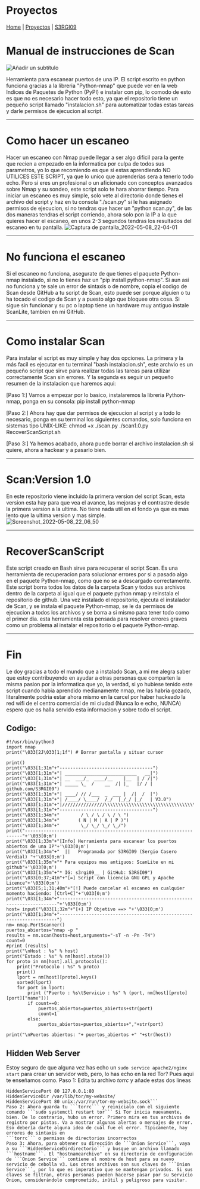# Proyectos
[Home](index.md) | [Proyectos](Proyectos) | [S3RGI09](https://s3rgi09.github.io/)
# Manual de instrucciones de Scan
![Añadir un subtítulo](https://user-images.githubusercontent.com/96842235/167315668-5b6290ae-3acd-451e-abb4-10b2fd353a23.png)

Herramienta para escanear puertos de una IP. El script escrito en python funciona gracias a la libreria "Python-nmap" que puede ver en la web Indices de Paquetes de Python (PyPI) e instalar con pip, lo comodo de esto es que no es necesario hacer todo esto, ya que el repositorio tiene un pequeño script llamado "instalacion.sh" para automatizar todas estas tareas y darle permisos de ejecucion al script.

---------------------------------------------------------------------------------------------------------------------------------------------------------

# Como hacer un escaneo
Hacer un escaneo con Nmap puede llegar a ser algo dificil para la gente que recien a empezado en la informatica por culpa de todos sus parametros, yo lo que recomiendo es que si estas aprendiendo NO UTILICES ESTE SCRIPT, ya que lo unico que aprenderias sera a tenerlo todo echo. Pero si eres un profesional o un aficionado con conceptos avanzados sobre Nmap y su sondeo, este script solo te hara ahorrar tiempo. Para iniciar un escaneo es muy simple, solo vete al directorio donde tienes el archivo del script y haz en tu consola "./scan.py" si le has asignado permisos de ejecucion, si no tendras que hacer un "python scan.py", de las dos maneras tendras el script corriendo, ahora solo pon la IP a la que quieres hacer el escaneo, en unos 2-3 segundos tendras los resultados del escaneo en tu pantalla.
![Captura de pantalla_2022-05-08_22-04-01](https://user-images.githubusercontent.com/96842235/167313797-12f5d574-fc3d-4f9b-85e2-3de28296440d.png)

---------------------------------------------------------------------------------------------------------------------------------------------------------

# No funciona el escaneo
Si el escaneo no funciona, asegurate de que tienes el paquete Python-nmap instalado, si no lo tienes haz un "pip install python-nmap".
Si aun asi no funciona y te sale un error de sintaxis o de nombre, copia el codigo de Scan desde GitHub a tu script de Scan, esto puede ser porque alguien o tu ha tocado el codigo de Scan y a puesto algo que bloquee otra cosa.
Si sigue sin funcionar y su pc o laptop tiene un hardware muy antiguo instale ScanLite, tambien en mi GitHub.

---------------------------------------------------------------------------------------------------------------------------------------------------------

# Como instalar Scan
Para instalar el script es muy simple y hay dos opciones. La primera y la más facil es ejecutar en tu terminal "bash instalacion.sh", este archvio es un pequeño script que sirve para realizar todas las tareas para utilizar correctamente Scan sin errores. Y la segunda es seguir un pequeño resumen de la instalacion que haremos aqui:

[Paso 1:] Vamos a empezar por lo basico, instalaremos la libreria Python-nmap, ponga en su consola: pip install python-nmap

[Paso 2:] Ahora hay que dar permisos de ejecucion al script y a todo lo necesario, ponga en su terminal los siguientes comandos, solo funciona en sistemas tipo UNIX-LIKE: chmod +x ./scan.py ./scan1.0.py RecoverScanScript.sh

[Paso 3:] Ya hemos acabado, ahora puede borrar el archivo instalacion.sh si quiere, ahora a hackear y a pasarlo bien.

---------------------------------------------------------------------------------------------------------------------------------------------------------

# Scan:Version 1.0
En este repositorio viene incluido la primera version del script Scan, esta version esta hay para que vea el avance, las mejoras y el contrastre desde la primera version a la ultima. No tiene nada util en el fondo ya que es mas lento que la ultima version y mas simple.
![Screenshot_2022-05-08_22_06_50](https://user-images.githubusercontent.com/96842235/167313912-a427bd67-7291-485b-89b2-b244dcc247f3.png)

---------------------------------------------------------------------------------------------------------------------------------------------------------

# RecoverScanScript
Este script creado en Bash sirve para recuperar el script Scan. Es una herramienta de recuperacion para solucionar errores por si a pasado algo en el paquete Python-nmap, como que no se a descargado correctamente. Este script borra todos los datos de la carpeta Scan y todos sus archivos dentro de la carpeta al igual que el paquete python nmap y reinstala el repositorio de github. Una vez instalado el repositorio, ejecuta el instalador de Scan, y se instala el paquete Python-nmap, se le da permisos de ejecucion a todos los archivos y se borra a si mismo para tener todo como el primer dia. esta herramienta esta pensada para resolver errores graves como un problema al instalar el repositorio o el paquete Python-nmap.

---------------------------------------------------------------------------------------------------------------------------------------------------------

# Fin
Le doy gracias a todo el mundo que a instalado Scan, a mi me alegra saber que estoy contribuyendo en ayudar a otras personas que comparten la misma pasion por la informatica que yo, la verdad, si yo hubiese tenido este script cuando habia aprendido medianamente nmap, me las habria gozado, literalmente podria estar ahora mismo en la carcel por haber hackeado la red wifi de el centro comercial de mi ciudad (Nunca lo e echo, NUNCA) espero que os halla servido esta informacion y sobre todo el script.

## Codigo:
```
#!/usr/bin/python3
import nmap
print("\033[2J\033[1;1f") # Borrar pantalla y situar cursor

print()
print("\033[1;31m"+"-----------------------------------")
print("\033[1;31m"+"| ___________________________   __|")
print("\033[1;31m"+"| __  ___/_  ____/__    |__  | / /|")
print("\033[1;31m"+"| _____ \_  /    __  /| |_   |/ / | github.com/S3RGI09")
print("\033[1;31m"+"| ____/ // /___  _  ___ |  /|  /  |")
print("\033[1;31m"+"| /____/ \____/  /_/  |_/_/ |_/   | V3.0")
print("\033[1;31m"+"|////////////////\\\\\\\\\\\\\\\\\\\\\\\\\\\\\\\\\\|")
print("\033[1;31m"+"-----------------------------------")
print("\033[1;34m"+"        / \ / \ / \ / \ ")
print("\033[1;34m"+"       ( N | M | A | P )")
print("\033[1;34m"+"        \_/ \_/ \_/ \_/")
print("---------------------------------------------------------------------"+'\033[0;m')
print("\033[1;33m"+"[Info] Herramienta para escanear los puertos abiertos de una IP"+'\033[0;m')
print("\033[1;34m"+"  ||   Programada por S3RGI09 (Sergio Casero Verdial) "+'\033[0;m')
print("\033[1;35m"+"* Para equipos mas antiguos: ScanLite en mi github"+'\033[0;m')
print("\033[1;35m"+"* IG: s3rgi09__ | GitHub: S3RGI09")
print("\033[0;37;41m"+"[=] Script con licencia GNU GPL y Apache Licence"+'\033[0;m')
print("\033[5;1;31;40m"+"[!] Puede cancelar el escaneo en cualquier momento haciendo: [Ctrl+C]"+'\033[0;m')
print("\033[1;34m"+"---------------------------------------------------------------------"+'\033[0;m')
host= input("\033[1;32m"+"[+] IP Objetivo ==> "+'\033[0;m') 
print("\033[1;34m"+"---------------------------------------------------------------------")
nm= nmap.PortScanner()
puertos_abiertos="nmap -p "
results = nm.scan(hosts=host,arguments="-sT -n -Pn -T4")
count=0
#print (results)
print("\nHost : %s" % host)
print("Estado : %s" % nm[host].state())
for proto in nm[host].all_protocols():
	print("Protocolo : %s" % proto)
	print()
	lport = nm[host][proto].keys()
	sorted(lport)
	for port in lport:
		print ("Puerto : %s\tServicio : %s" % (port, nm[host][proto][port]["name"]))
		if count==0:
			puertos_abiertos=puertos_abiertos+str(port)
			count=1
		else:
			puertos_abiertos=puertos_abiertos+","+str(port)

print("\nPuertos abiertos: "+ puertos_abiertos +" "+str(host))
```

## Hidden Web Server
Estoy seguro de que alguna vez has echo un ```sudo service apache2/nginx start``` para crear un servidor web, pero, lo has echo en la red Tor? Pues aqui te enseñamos como.
Paso 1: Edita tu archivo *torrc* y añade estas dos lineas 
```HiddenServiceDir /var/lib/tor/my_website/
HiddenServicePort 80 127.0.0.1:80
HiddenServiceDir /var/lib/tor/my-website/
HiddenServicePort 80 unix:/var/run/tor-my-website.sock```
Paso 2: Ahora guarda tu ```torrc``` y reinicialo con el siguiente comando ```sudo systemctl restart tor``` Si Tor inicia nuevamente, bien. De lo contrario, hubo un error. Primero mira en tus archivos de registro por pistas. Va a mostrar algunas alertas o mensajes de error. Eso debería darte alguna idea de cuál fue el error. Típicamente, hay errores de sintaxis en
```torrc``` o permisos de directorios incorrectos
Paso 3: Ahora, para obtener su dirección de ```Onion Service```, vaya a su ```HiddenServiceDirdirectorio``` y busque un archivo llamado ```hostname```. El "hostnamearchivo" en su directorio de configuración de ```Onion Service``` contiene el nombre de host para su nuevo servicio de cebolla v3. Los otros archivos son sus claves de ```Onion Service```, por lo que es imperativo que se mantengan privados. Si sus claves se filtran, otras personas pueden hacerse pasar por su Servicio Onion, considerándolo comprometido, inútil y peligroso para visitar.
